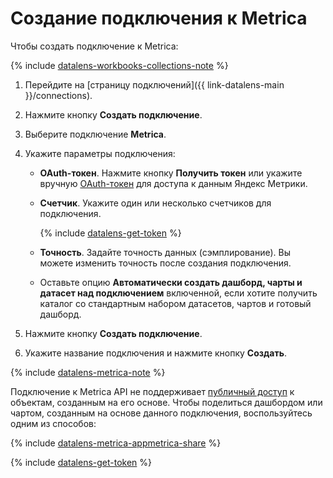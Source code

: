 # Создание подключения к Metrica

Чтобы создать подключение к Metrica:


{% include [datalens-workbooks-collections-note](../../../_includes/datalens/operations/datalens-workbooks-collections-note.md) %}



1. Перейдите на [страницу подключений]({{ link-datalens-main }}/connections).


1. Нажмите кнопку **Создать подключение**.
1. Выберите подключение **Metrica**.
1. Укажите параметры подключения:

   * **OAuth-токен**. Нажмите кнопку **Получить токен** или укажите вручную [OAuth-токен](#get-oauth-token) для доступа к данным Яндекс Метрики.
   * **Счетчик**. Укажите один или несколько счетчиков для подключения.
    
     {% include [datalens-get-token](../../../_includes/datalens/datalens-change-account-note.md) %}

   * **Точность**. Задайте точность данных (сэмплирование). Вы можете изменить точность после создания подключения.
   * Оставьте опцию **Автоматически создать дашборд, чарты и датасет над подключением** включенной, если хотите получить каталог со стандартным набором датасетов, чартов и готовый дашборд.
        
1. Нажмите кнопку **Создать подключение**.
1. Укажите название подключения и нажмите кнопку **Создать**.

{% include [datalens-metrica-note](../../../_includes/datalens/datalens-metrica-note.md) %}


Подключение к Metrica API не поддерживает [публичный доступ](../../concepts/datalens-public.md) к объектам, созданным на его основе. Чтобы поделиться дашбордом или чартом, созданным на основе данного подключения, воспользуйтесь одним из способов:

{% include [datalens-metrica-appmetrica-share](../../../_includes/datalens/datalens-metrica-appmetrica-share.md) %}


{% include [datalens-get-token](../../../_includes/datalens/operations/datalens-get-token.md) %}
